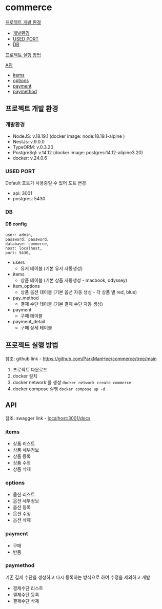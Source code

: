 # commerce

[프로젝트 개발 환경](#프로젝트-개발-환경)

- [개발환경](#개발환경)
- [USED PORT](#used-port)
- [DB](#db)

[프로젝트 실행 방법](#프로젝트-실행-방법)

[API](#api)

- [items](#items)
- [options](#options)
- [payment](#payment)
- [paymethod](#paymethod)

## 프로젝트 개발 환경

### 개발환경

- NodeJS: v.18.19.1 (docker image: node:18.19.1-alpine )
- NestJs: v.9.0.0
- TypeORM: v.0.3.20
- PostgreSql: v.14.12 (docker image: postgres:14.12-alipine3.20)
- docker: v.24.0.6

### USED PORT

Default 포트가 사용중일 수 있어 포트 변경

- api: 3001
- postgres: 5430

### DB

#### DB config

```
user: admin,
password: password,
database: commerce,
host: localhost,
port: 5430,
```

- users
  - 유저 테이블 (기본 유저 자동생성)
- items
  - 상품 테이블 (기본 상품 자동생성 - macbook, odyssey)
- item_options
  - 상품 옵션 테이블 (기본 옵션 자동 생성 - 각 상품 별 red, blue)
- pay_method
  - 결제 수단 테이블 (기본 결제 수단 자동 생성)
- payment
  - 구매 테이블
- payment_detail
  - 구매 상세 테이블

## 프로젝트 실행 방법

참조: github link - <https://github.com/ParkManHee/commerce/tree/main>

1. 프로젝트 다운로드
2. docker 설치
3. docker network 를 생성 `docker network create commerce`
4. docker compose 실행 `docker compose up -d`

## API

참조: swagger link - <localhost:3001/docs>

### items

- 상품 리스트
- 상품 세부정보
- 상품 등록
- 상품 수정
- 상품 삭제

### options

- 옵션 리스트
- 옵션 세부정보
- 옵션 등록
- 옵션 수정
- 옵션 삭제

### payment

- 구매
- 반품

### paymethod

기존 결제 수단을 생성하고 다시 등록하는 방식으로 하여 수정을 제외하고 개발

- 결제수단 리스트
- 결제수단 등록
- 결제수단 삭제
